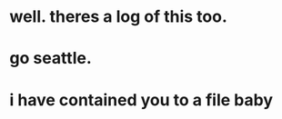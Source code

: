 well.  theres a log of this too.
=========================
go seattle.
=========================
i have contained you to a file baby
==========================
